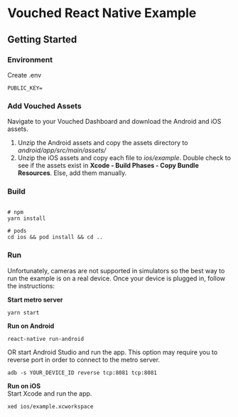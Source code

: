 # Vouched React Native Example

## Getting Started

### Environment

Create .env

```shell
PUBLIC_KEY=
```

### Add Vouched Assets

Navigate to your Vouched Dashboard and download the Android and iOS assets.

1. Unzip the Android assets and copy the assets directory to _android/app/src/main/assets/_
2. Unzip the iOS assets and copy each file to _ios/example_. Double check to see if the assets exist in **Xcode - Build Phases - Copy Bundle Resources**. Else, add them manually.

### Build

```shell

# npm
yarn install

# pods
cd ios && pod install && cd ..
```

### Run
Unfortunately, cameras are not supported in simulators so the best way to run the example is on a real device. Once your device is plugged in, follow the instructions:

**Start metro server**
```shell
yarn start
```

**Run on Android**
```shell
react-native run-android
```
OR start Android Studio and run the app. This option may require you to reverse port in order to connect to the metro server. 
```shell
adb -s YOUR_DEVICE_ID reverse tcp:8081 tcp:8081
```

**Run on iOS**  
Start Xcode and run the app.
```shell
xed ios/example.xcworkspace
```
